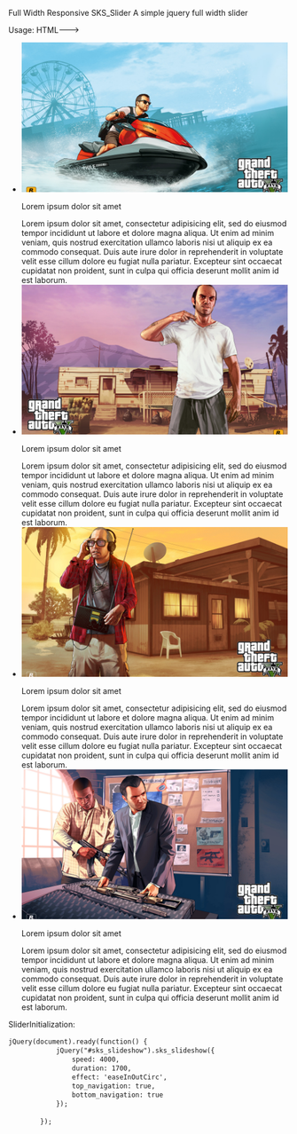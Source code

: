 Full Width Responsive SKS_Slider
A simple jquery full width slider

Usage:
HTML--->

 <div id="sks_slideshow" class="sks_slideshow">               
                <ul>
                    <li>
                        <img src="./images/gta4.jpg" alt=""/>
                        <div class="sks_caption">  
                            <p>Lorem ipsum dolor sit amet</p>
                            Lorem ipsum dolor sit amet, consectetur adipisicing elit, sed do eiusmod tempor incididunt ut labore et dolore magna aliqua. Ut enim ad minim veniam, quis nostrud exercitation ullamco laboris nisi ut aliquip ex ea commodo consequat. Duis aute irure dolor in reprehenderit in voluptate velit esse cillum dolore eu fugiat nulla pariatur. Excepteur sint occaecat cupidatat non proident, sunt in culpa qui officia deserunt mollit anim id est laborum.
                        </div>                    
                    </li>
                    <li><img src="./images/gta1.jpg" alt=""/>   <div class="sks_caption">  
                            <p>Lorem ipsum dolor sit amet</p>
                            Lorem ipsum dolor sit amet, consectetur adipisicing elit, sed do eiusmod tempor incididunt ut labore et dolore magna aliqua. Ut enim ad minim veniam, quis nostrud exercitation ullamco laboris nisi ut aliquip ex ea commodo consequat. Duis aute irure dolor in reprehenderit in voluptate velit esse cillum dolore eu fugiat nulla pariatur. Excepteur sint occaecat cupidatat non proident, sunt in culpa qui officia deserunt mollit anim id est laborum.
                        </div>   </li>
                    <li><img src="./images/gta2.jpg" alt=""/>  <div class="sks_caption">  
                            <p>Lorem ipsum dolor sit amet</p>
                            Lorem ipsum dolor sit amet, consectetur adipisicing elit, sed do eiusmod tempor incididunt ut labore et dolore magna aliqua. Ut enim ad minim veniam, quis nostrud exercitation ullamco laboris nisi ut aliquip ex ea commodo consequat. Duis aute irure dolor in reprehenderit in voluptate velit esse cillum dolore eu fugiat nulla pariatur. Excepteur sint occaecat cupidatat non proident, sunt in culpa qui officia deserunt mollit anim id est laborum.
                        </div>    </li>
                    <li><img src="./images/gta3.jpg" alt=""/>  <div class="sks_caption">  
                            <p>Lorem ipsum dolor sit amet</p>
                            Lorem ipsum dolor sit amet, consectetur adipisicing elit, sed do eiusmod tempor incididunt ut labore et dolore magna aliqua. Ut enim ad minim veniam, quis nostrud exercitation ullamco laboris nisi ut aliquip ex ea commodo consequat. Duis aute irure dolor in reprehenderit in voluptate velit esse cillum dolore eu fugiat nulla pariatur. Excepteur sint occaecat cupidatat non proident, sunt in culpa qui officia deserunt mollit anim id est laborum.
                        </div>   </li>
                </ul> 
                <div class="" id="sks_loader"></div>
            </div>
            
            


SliderInitialization:

    jQuery(document).ready(function() {
                jQuery("#sks_slideshow").sks_slideshow({
                    speed: 4000,
                    duration: 1700,
                    effect: 'easeInOutCirc',
                    top_navigation: true,
                    bottom_navigation: true
                });

            });
